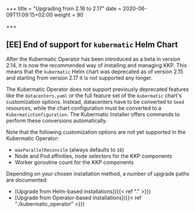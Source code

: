 +++
title = "Upgrading from 2.16 to 2.17"
date = 2020-06-09T11:09:15+02:00
weight = 90

+++

## [EE] End of support for `kubermatic` Helm Chart

After the Kubermatic Operator has been introduced as a beta in version 2.14, it is now the recommended way of
installing and managing KKP. This means that the `kubermatic` Helm chart was deprecated as of
version 2.15 and starting from version 2.17 it is not supported any longer.

The Kubermatic Operator does not support previously deprecated features like the `datacenters.yaml`
or the full feature set of the `kubermatic` chart's customization options. Instead, datacenters
have to be converted to `Seed` resources, while the chart configuration must be converted to a
`KubermaticConfiguration`. The Kubermatic Installer offers commands to perform these conversions
automatically.

Note that the following customization options are not yet supported in the Kubermatic Operator:

* `maxParallelReconcile` (always defaults to `10`)
* Node and Pod affinities, node selectors for the KKP components
* Worker goroutine count for the KKP components

Depending on your chosen installation method, a number of upgrade paths are documented:

* [Upgrade from Helm-based installations]({{< ref "." >}})
* [Upgrade from Operator-based installations]({{< ref "./kubermatic_operator" >}})
